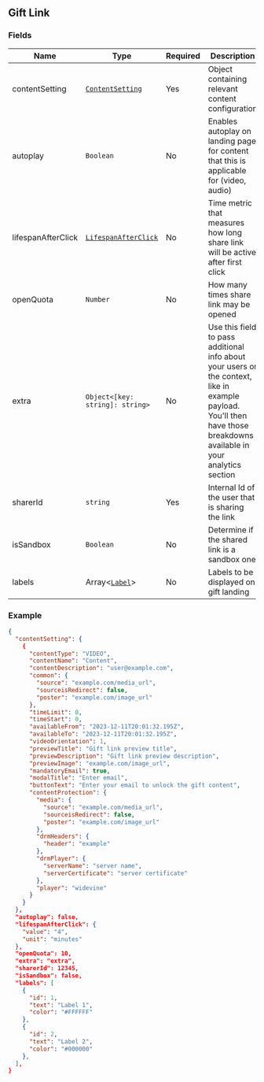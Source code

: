 ## Gift Link

### Fields

| Name | Type | Required | Description|
|-----------|------|----------|------------|
| contentSetting | [`ContentSetting`](/doc/models/ContentSetting.md) | Yes | Object containing relevant content configuration |
| autoplay | `Boolean` | No | Enables autoplay on landing page for content that this is applicable for (video, audio) |
| lifespanAfterClick | [`LifespanAfterClick`](/doc/models/LifespanAfterClick.md) | No | Time metric that measures how long share link will be active after first click  |
| openQuota | `Number` | No | How many times share link may be opened |
| extra | `Object<[key: string]: string>` | No | Use this field to pass additional info about your users or the context, like in example payload. You'll then have those breakdowns available in your analytics section |
| sharerId | `string` | Yes | Internal Id of the user that is sharing the link |
| isSandbox | `Boolean` | No | Determine if the shared link is a sandbox one |
| labels | Array<[`Label`](/doc/models/Label.md)> | No | Labels to be displayed on gift landing |

### Example

```json
{
  "contentSetting": {
    {
      "contentType": "VIDEO",
      "contentName": "Content",
      "contentDescription": "user@example.com",
      "common": {
        "source": "example.com/media_url",
        "sourceisRedirect": false,
        "poster": "example.com/image_url"
      },
      "timeLimit": 0,
      "timeStart": 0,
      "availableFrom": "2023-12-11T20:01:32.195Z",
      "availableTo": "2023-12-11T20:01:32.195Z",
      "videoOrientation": 1,
      "previewTitle": "Gift link preview title",
      "previewDescription": "Gift link preview description",
      "previewImage": "example.com/image_url",
      "mandatoryEmail": true,
      "modalTitle": "Enter email",
      "buttonText": "Enter your email to unlock the gift content",
      "contentProtection": {
        "media": {
          "source": "example.com/media_url",
          "sourceisRedirect": false,
          "poster": "example.com/image_url"
        },
        "drmHeaders": {
          "header": "example"
        },
        "drmPlayer": {
          "serverName": "server name",
          "serverCertificate": "server certificate"
        },
        "player": "widevine"
      }
    }
  },
  "autoplay": false,
  "lifespanAfterClick": {
    "value": "4",
    "unit": "minutes"
  },
  "openQuota": 10,
  "extra": "extra",
  "sharerId": 12345,
  "isSandbox": false,
  "labels": [
    {
      "id": 1,
      "text": "Label 1",
      "color": "#FFFFFF"
    },
    {
      "id": 2,
      "text": "Label 2",
      "color": "#000000"
    },
  ],
}
```
